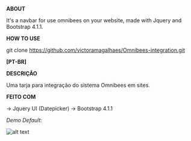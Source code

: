 **ABOUT**

It's a navbar for use omnibees on your website, made with Jquery and Bootstrap 4.1.1.

**HOW TO USE**

git clone https://github.com/victoramagalhaes/Omnibees-integration.git

**[PT-BR]**

**DESCRIÇÃO**

Uma tarja para integração do sistema Omnibees em sites.

**FEITO COM**

-> Jquery UI (Datepicker)
-> Bootstrap 4.1.1

*Demo Default:*

![alt text](https://i.imgur.com/hF1oweq.png)
